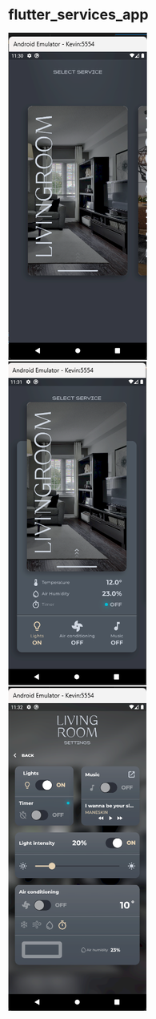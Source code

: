 # flutter_services_app

<div style="float: right;">
    <img src="https://github.com/Lelegoyeng/flutter-service-app/blob/main/Gambar1.png" alt="Gambar 1">
    <img src="https://github.com/Lelegoyeng/flutter-service-app/blob/main/Gambar2.png" alt="Gambar 2">
    <img src="https://github.com/Lelegoyeng/flutter-service-app/blob/main/Gambar3.png" alt="Gambar 3">
</div>
